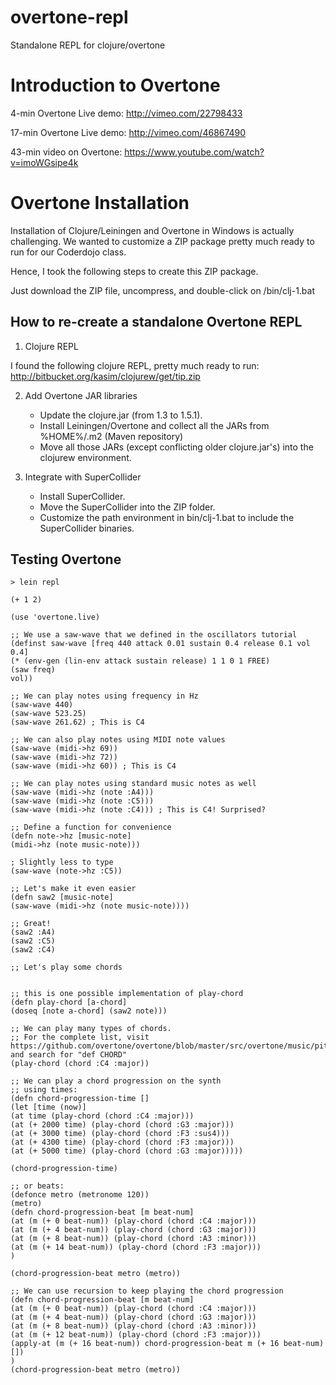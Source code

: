 overtone-repl
=============

Standalone REPL for clojure/overtone


Introduction to Overtone
========================

4-min Overtone Live demo:
http://vimeo.com/22798433

17-min Overtone Live demo:
http://vimeo.com/46867490

43-min video on Overtone:
https://www.youtube.com/watch?v=imoWGsipe4k


Overtone Installation
=====================

Installation of Clojure/Leiningen and Overtone in Windows is actually challenging.
We wanted to customize a ZIP package pretty much ready to run for our Coderdojo class.

Hence, I took the following steps to create this ZIP package.

Just download the ZIP file, uncompress, and double-click on /bin/clj-1.bat


How to re-create a standalone Overtone REPL
-------------------------------------------

1) Clojure REPL

I found the following clojure REPL, pretty much ready to run:
http://bitbucket.org/kasim/clojurew/get/tip.zip

2) Add Overtone JAR libraries

	<ul>

	<li>Update the clojure.jar (from 1.3 to 1.5.1).</li>
	<li>Install Leiningen/Overtone and collect all the JARs from %HOME%/.m2 (Maven repository)</li>
	<li>Move all those JARs (except conflicting older clojure.jar's) into the clojurew environment.</li>
	</ul>

3) Integrate with SuperCollider

	<ul>
	<li>Install SuperCollider.</li>
	<li>Move the SuperCollider into the ZIP folder.</li>
	<li>Customize the path environment in bin/clj-1.bat to include the SuperCollider binaries.</li>
	</ul>


Testing Overtone
----------------

	> lein repl

	(+ 1 2)

	(use 'overtone.live)

	;; We use a saw-wave that we defined in the oscillators tutorial
	(definst saw-wave [freq 440 attack 0.01 sustain 0.4 release 0.1 vol 0.4] 
	(* (env-gen (lin-env attack sustain release) 1 1 0 1 FREE)
	(saw freq)
	vol))

	;; We can play notes using frequency in Hz
	(saw-wave 440)
	(saw-wave 523.25)
	(saw-wave 261.62) ; This is C4

	;; We can also play notes using MIDI note values
	(saw-wave (midi->hz 69))
	(saw-wave (midi->hz 72))
	(saw-wave (midi->hz 60)) ; This is C4

	;; We can play notes using standard music notes as well
	(saw-wave (midi->hz (note :A4)))
	(saw-wave (midi->hz (note :C5)))
	(saw-wave (midi->hz (note :C4))) ; This is C4! Surprised?

	;; Define a function for convenience
	(defn note->hz [music-note]
	(midi->hz (note music-note)))

	; Slightly less to type 
	(saw-wave (note->hz :C5))

	;; Let's make it even easier
	(defn saw2 [music-note]
	(saw-wave (midi->hz (note music-note))))

	;; Great!
	(saw2 :A4)
	(saw2 :C5)
	(saw2 :C4)

	;; Let's play some chords


	;; this is one possible implementation of play-chord
	(defn play-chord [a-chord]
	(doseq [note a-chord] (saw2 note)))

	;; We can play many types of chords.
	;; For the complete list, visit https://github.com/overtone/overtone/blob/master/src/overtone/music/pitch.clj and search for "def CHORD"
	(play-chord (chord :C4 :major))

	;; We can play a chord progression on the synth
	;; using times:
	(defn chord-progression-time []
	(let [time (now)]
	(at time (play-chord (chord :C4 :major)))
	(at (+ 2000 time) (play-chord (chord :G3 :major)))
	(at (+ 3000 time) (play-chord (chord :F3 :sus4)))
	(at (+ 4300 time) (play-chord (chord :F3 :major)))
	(at (+ 5000 time) (play-chord (chord :G3 :major)))))

	(chord-progression-time)

	;; or beats:
	(defonce metro (metronome 120))
	(metro)
	(defn chord-progression-beat [m beat-num]
	(at (m (+ 0 beat-num)) (play-chord (chord :C4 :major)))
	(at (m (+ 4 beat-num)) (play-chord (chord :G3 :major)))
	(at (m (+ 8 beat-num)) (play-chord (chord :A3 :minor)))
	(at (m (+ 14 beat-num)) (play-chord (chord :F3 :major))) 
	)

	(chord-progression-beat metro (metro))

	;; We can use recursion to keep playing the chord progression
	(defn chord-progression-beat [m beat-num]
	(at (m (+ 0 beat-num)) (play-chord (chord :C4 :major)))
	(at (m (+ 4 beat-num)) (play-chord (chord :G3 :major)))
	(at (m (+ 8 beat-num)) (play-chord (chord :A3 :minor)))
	(at (m (+ 12 beat-num)) (play-chord (chord :F3 :major)))
	(apply-at (m (+ 16 beat-num)) chord-progression-beat m (+ 16 beat-num) [])
	)
	(chord-progression-beat metro (metro))

 